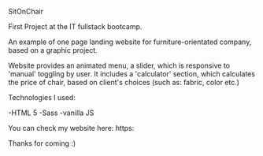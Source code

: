 SitOnChair

First Project at the IT fullstack bootcamp.

An example of one page landing website for furniture-orientated company, based on a graphic project.

Website provides an animated menu, a slider, which is responsive to 'manual' toggling by user. It includes a 'calculator' section, which calculates the price of chair, based on client's choices (such as: fabric, color etc.)

Technologies I used:

-HTML 5
-Sass
-vanilla JS

You can check my website here: https:

Thanks for coming :)

